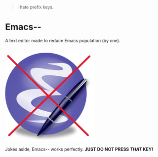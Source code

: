 > I hate prefix keys.
# Emacs--
A text editor made to reduce Emacs population (by one).  
&nbsp;

![](https://github.com/kk9uk/Emacs--/blob/main/Emacs--.png?raw=true)  

Jokes aside, Emacs-- works perfectly. **JUST DO NOT PRESS *THAT* KEY!**
